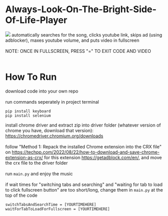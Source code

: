 # Always-Look-On-The-Bright-Side-Of-Life-Player
![](always.gif)
automatically searches for the song, clicks youtube link, skips ad (using adblocker), maxes youtube volume, and puts video in fullscreen
<br>
<br>
NOTE: ONCE IN FULLSCREEN, PRESS "=" TO EXIT CODE AND VIDEO
<br>
<br>
# How To Run
download code into your own repo
<br>
<br>
run commands seperately in project terminal
```
pip install keyboard
pip install selenium
```

install chrome driver and extract zip into driver folder (whatever version of chrome you have, download that version): https://chromedriver.chromium.org/downloads
<br>
<br>
follow "Method 1: Repack the installed Chrome extension into the CRX file" on https://techpp.com/2022/08/22/how-to-download-and-save-chrome-extension-as-crx/ for this extension https://getadblock.com/en/, and move the crx file to the driver folder
<br>
<br>
run `main.py` and enjoy the music
<br>
<br>
if wait times for "switching tabs and searching" and "waiting for tab to load to click fullscreen button" are too short/long, change them in `main.py` at the top of the code
```
switchTabsAndSearchTime = [YOURTIMEHERE]
waitForTabToLoadForFullscreen = [YOURTIMEHERE]
```

